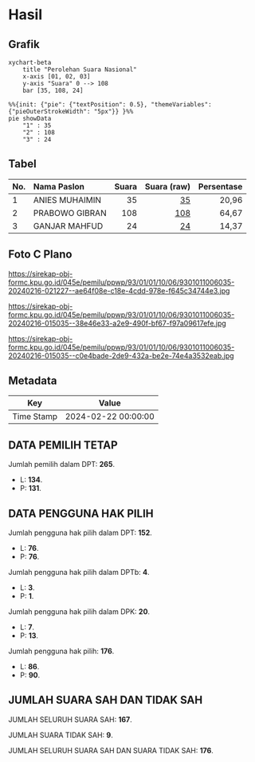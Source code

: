 # Hasil

## Grafik

```mermaid
xychart-beta
    title "Perolehan Suara Nasional"
    x-axis [01, 02, 03]
    y-axis "Suara" 0 --> 108
    bar [35, 108, 24]
```

```mermaid
%%{init: {"pie": {"textPosition": 0.5}, "themeVariables": {"pieOuterStrokeWidth": "5px"}} }%%
pie showData
    "1" : 35
    "2" : 108
    "3" : 24
```

## Tabel

| No. | Nama Paslon    | Suara | Suara (raw) | Persentase |
|:--- |:-------------- | -----:| -----------:| ----------:|
| 1   | ANIES MUHAIMIN | 35    | [35][p-1]   | 20,96      |
| 2   | PRABOWO GIBRAN | 108   | [108][p-2]  | 64,67      |
| 3   | GANJAR MAHFUD  | 24    | [24][p-3]   | 14,37      |


[p-1]: https://github.com/gigit-pemilu/pemilu-2024/blob/main/pilpres/hitung-suara/sub/93-papua-selatan/sub/01-merauke/sub/01-merauke/sub/1006-kelapa-lima/sub/035-tps/sub/paslon-1.txt
[p-2]: https://github.com/gigit-pemilu/pemilu-2024/blob/main/pilpres/hitung-suara/sub/93-papua-selatan/sub/01-merauke/sub/01-merauke/sub/1006-kelapa-lima/sub/035-tps/sub/paslon-2.txt
[p-3]: https://github.com/gigit-pemilu/pemilu-2024/blob/main/pilpres/hitung-suara/sub/93-papua-selatan/sub/01-merauke/sub/01-merauke/sub/1006-kelapa-lima/sub/035-tps/sub/paslon-3.txt

## Foto C Plano

https://sirekap-obj-formc.kpu.go.id/045e/pemilu/ppwp/93/01/01/10/06/9301011006035-20240216-021227--ae64f08e-c18e-4cdd-978e-f645c34744e3.jpg

https://sirekap-obj-formc.kpu.go.id/045e/pemilu/ppwp/93/01/01/10/06/9301011006035-20240216-015035--38e46e33-a2e9-490f-bf67-f97a09617efe.jpg

https://sirekap-obj-formc.kpu.go.id/045e/pemilu/ppwp/93/01/01/10/06/9301011006035-20240216-015035--c0e4bade-2de9-432a-be2e-74e4a3532eab.jpg


## Metadata

| Key        | Value               |
| ---------- | ------------------- |
| Time Stamp | 2024-02-22 00:00:00 |


## DATA PEMILIH TETAP

Jumlah pemilih dalam DPT: **265**.
 * L: **134**.
 * P: **131**.

## DATA PENGGUNA HAK PILIH

Jumlah pengguna hak pilih dalam DPT: **152**.
 * L: **76**.
 * P: **76**.

Jumlah pengguna hak pilih dalam DPTb: **4**.
 * L: **3**.
 * P: **1**.

Jumlah pengguna hak pilih dalam DPK: **20**.
 * L: **7**.
 * P: **13**.

Jumlah pengguna hak pilih: **176**.
 * L: **86**.
 * P: **90**.

## JUMLAH SUARA SAH DAN TIDAK SAH

JUMLAH SELURUH SUARA SAH: **167**.

JUMLAH SUARA TIDAK SAH: **9**.

JUMLAH SELURUH SUARA SAH DAN SUARA TIDAK SAH: **176**.


